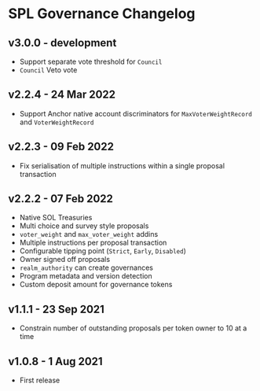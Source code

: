 # SPL Governance Changelog

## v3.0.0 - development

- Support separate vote threshold for `Council`
- `Council` Veto vote

## v2.2.4 - 24 Mar 2022

- Support Anchor native account discriminators for `MaxVoterWeightRecord` and `VoterWeightRecord`

## v2.2.3 - 09 Feb 2022

- Fix serialisation of multiple instructions within a single proposal transaction

## v2.2.2 - 07 Feb 2022

- Native SOL Treasuries
- Multi choice and survey style proposals
- `voter_weight` and `max_voter_weight` addins
- Multiple instructions per proposal transaction
- Configurable tipping point (`Strict`, `Early`, `Disabled`)
- Owner signed off proposals
- `realm_authority` can create governances
- Program metadata and version detection
- Custom deposit amount for governance tokens

## v1.1.1 - 23 Sep 2021

- Constrain number of outstanding proposals per token owner to 10 at a time

## v1.0.8 - 1 Aug 2021

- First release
